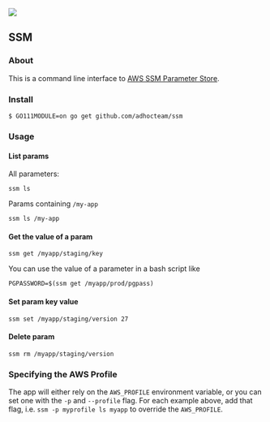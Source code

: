 ![](https://codebuild.us-east-1.amazonaws.com/badges?uuid=eyJlbmNyeXB0ZWREYXRhIjoiNFl6UXNBbmNva1RUVFVTTXFQZk8wSkJoaTB2TnVtTkVvdXBVRi9QMXFmVWlsRzdZc0JNc1Z6Mi9qb3ZFeTFZbDR0YmRCM2V5enhZLzJDZFY5RGFaWXlZPSIsIml2UGFyYW1ldGVyU3BlYyI6ImRoR3NCbk0rMGRxeWRzTGUiLCJtYXRlcmlhbFNldFNlcmlhbCI6MX0%3D&branch=master)

## SSM
### About
This is a command line interface to [AWS SSM Parameter Store](https://docs.aws.amazon.com/systems-manager/latest/userguide/what-is-systems-manager.html).

### Install
```
$ GO111MODULE=on go get github.com/adhocteam/ssm
```

### Usage


#### List params
All parameters:
```
ssm ls
```

Params containing `/my-app`
```
ssm ls /my-app
```

#### Get the value of a param
```
ssm get /myapp/staging/key
```

You can use the value of a parameter in a bash script like
```
PGPASSWORD=$(ssm get /myapp/prod/pgpass)
```

#### Set param key value
```
ssm set /myapp/staging/version 27
```

#### Delete param
```
ssm rm /myapp/staging/version
```

### Specifying the AWS Profile
The app will either rely on the `AWS_PROFILE` environment variable,
or you can set one with the `-p` and `--profile` flag. For each example above,
 add that flag, i.e. `ssm -p myprofile ls myapp` to override the `AWS_PROFILE`.
